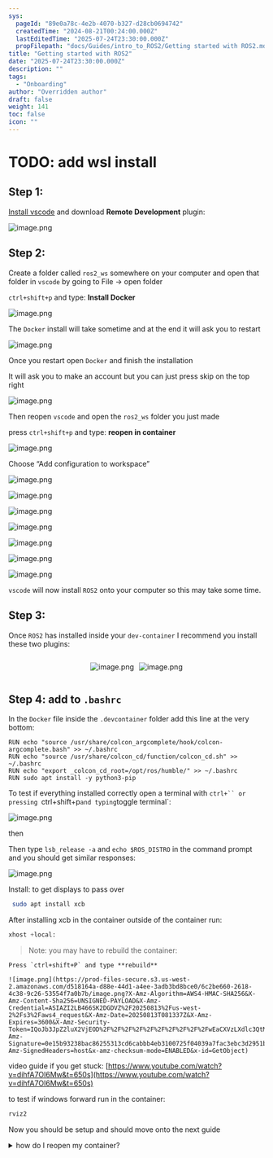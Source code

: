 ```yaml
---
sys:
  pageId: "89e0a78c-4e2b-4070-b327-d28cb0694742"
  createdTime: "2024-08-21T00:24:00.000Z"
  lastEditedTime: "2025-07-24T23:30:00.000Z"
  propFilepath: "docs/Guides/intro_to_ROS2/Getting started with ROS2.md"
title: "Getting started with ROS2"
date: "2025-07-24T23:30:00.000Z"
description: ""
tags:
  - "Onboarding"
author: "Overridden author"
draft: false
weight: 141
toc: false
icon: ""
---
```


# TODO: add wsl install

## Step 1:

[Install vscode](https://code.visualstudio.com/download) and download **Remote Development** plugin:

![image.png](https://prod-files-secure.s3.us-west-2.amazonaws.com/d518164a-d88e-44d1-a4ee-3adb3bd8bce0/efb52993-1881-4a40-b95e-6f020334f022/image.png?X-Amz-Algorithm=AWS4-HMAC-SHA256&X-Amz-Content-Sha256=UNSIGNED-PAYLOAD&X-Amz-Credential=ASIAZI2LB4666ZN442OV%2F20250813%2Fus-west-2%2Fs3%2Faws4_request&X-Amz-Date=20250813T081325Z&X-Amz-Expires=3600&X-Amz-Security-Token=IQoJb3JpZ2luX2VjEOD%2F%2F%2F%2F%2F%2F%2F%2F%2F%2FwEaCXVzLXdlc3QtMiJHMEUCIA%2BoyFRAEOTp2cdtdT11U1WQcVDuqgCPEDCCCU4XaNndAiEA32QnRF9nriJ51cFZBPaTgpQ0KbEciAqFaS%2FDanHHFGoq%2FwMIKBAAGgw2Mzc0MjMxODM4MDUiDMMdsnaNRVHLk7I6BSrcA9UVenbkVx4L6zG5wcslRbNSRD8Ny8M0ggdN91UOQSZSyE2ptP%2FgODSdEecWLPgOkTGuns5W5vJbWQuSAmvYvBl%2Bc14D7ajv1DHTcnOAUM4ZnL%2BJOhNdLoo6XKtPKmoglabpcLHrO8ySN8kNpiAGymXAqqna4n9OyUDuCY8gBfShkb7M1rYYHTTYTs1pA%2BPW8AAvlq62ys9WRatHadr315vozu7muRzhucu3TYDVRSHtydq6UV4GMh%2FcPD1j%2BF91slgO0A1z%2FLGIUR8GrT4f8yrqJpaeUKFjDkA00FWJCNmGWxuzWHS57xDJEb7CoWz%2BMm%2B7iqD3CBn33S%2FEaNxjW6TijFOER4wJdfJIgujK%2F7DBuwBOiGEvZg%2B0R5%2FwBULjD6GQXlcMaLkHrJQeEVGI0rv1f36wSELr2qLuDi80sP5apl0uwenFgCk%2F1MAvQX4wptxucIvZO76S81GDiIBWvH9y2KUD83dGFkX6bI0gFMEbmh5OWjN6ywUYdOkuv3w1%2FC3ekXAsGn3ZvmpbyGNitifFxMsGjjcAKmwarjJiYVS3nSyriBc%2FOe16A%2BTPn37YFBgmTtM4Jg%2FXX7UwPg2tKH64rix1944JQ%2B0OveUw1t9WQMST%2FlhLQ4qCj2GJMLD48MQGOqUBCIXCb14ho9XgQO2j0dLwZtfCZyCWbNUayg4n06MHOtsvn7mxrxOJC1n6Dl0%2FWMr2uwMWgCEeBMgW5BPKfzZI%2F8KVuta4Rkn1B63pKgU74xEsrGfUcX7XVt1TfE1dP6G6avReZeA9zGA7seKowaHInj17e9PSuPiDrtolb%2FLOudpOF1b60d7RfV5lBYt7vS4%2Fm7x5SmwmBrt1NAS4jXpr%2FgLmq%2BIN&X-Amz-Signature=343117a3115670f828cd122c1123beff4dca2a8021b7900cb28aa479fbbf196a&X-Amz-SignedHeaders=host&x-amz-checksum-mode=ENABLED&x-id=GetObject)

## Step 2:

Create a folder called `ros2_ws` somewhere on your computer and open that folder in `vscode` by going to File → open folder 

`ctrl+shift+p` and type: **Install Docker**

![image.png](https://prod-files-secure.s3.us-west-2.amazonaws.com/d518164a-d88e-44d1-a4ee-3adb3bd8bce0/2269dc0e-1cd5-47ff-bceb-c04ad9b2eab0/image.png?X-Amz-Algorithm=AWS4-HMAC-SHA256&X-Amz-Content-Sha256=UNSIGNED-PAYLOAD&X-Amz-Credential=ASIAZI2LB4666ZN442OV%2F20250813%2Fus-west-2%2Fs3%2Faws4_request&X-Amz-Date=20250813T081325Z&X-Amz-Expires=3600&X-Amz-Security-Token=IQoJb3JpZ2luX2VjEOD%2F%2F%2F%2F%2F%2F%2F%2F%2F%2FwEaCXVzLXdlc3QtMiJHMEUCIA%2BoyFRAEOTp2cdtdT11U1WQcVDuqgCPEDCCCU4XaNndAiEA32QnRF9nriJ51cFZBPaTgpQ0KbEciAqFaS%2FDanHHFGoq%2FwMIKBAAGgw2Mzc0MjMxODM4MDUiDMMdsnaNRVHLk7I6BSrcA9UVenbkVx4L6zG5wcslRbNSRD8Ny8M0ggdN91UOQSZSyE2ptP%2FgODSdEecWLPgOkTGuns5W5vJbWQuSAmvYvBl%2Bc14D7ajv1DHTcnOAUM4ZnL%2BJOhNdLoo6XKtPKmoglabpcLHrO8ySN8kNpiAGymXAqqna4n9OyUDuCY8gBfShkb7M1rYYHTTYTs1pA%2BPW8AAvlq62ys9WRatHadr315vozu7muRzhucu3TYDVRSHtydq6UV4GMh%2FcPD1j%2BF91slgO0A1z%2FLGIUR8GrT4f8yrqJpaeUKFjDkA00FWJCNmGWxuzWHS57xDJEb7CoWz%2BMm%2B7iqD3CBn33S%2FEaNxjW6TijFOER4wJdfJIgujK%2F7DBuwBOiGEvZg%2B0R5%2FwBULjD6GQXlcMaLkHrJQeEVGI0rv1f36wSELr2qLuDi80sP5apl0uwenFgCk%2F1MAvQX4wptxucIvZO76S81GDiIBWvH9y2KUD83dGFkX6bI0gFMEbmh5OWjN6ywUYdOkuv3w1%2FC3ekXAsGn3ZvmpbyGNitifFxMsGjjcAKmwarjJiYVS3nSyriBc%2FOe16A%2BTPn37YFBgmTtM4Jg%2FXX7UwPg2tKH64rix1944JQ%2B0OveUw1t9WQMST%2FlhLQ4qCj2GJMLD48MQGOqUBCIXCb14ho9XgQO2j0dLwZtfCZyCWbNUayg4n06MHOtsvn7mxrxOJC1n6Dl0%2FWMr2uwMWgCEeBMgW5BPKfzZI%2F8KVuta4Rkn1B63pKgU74xEsrGfUcX7XVt1TfE1dP6G6avReZeA9zGA7seKowaHInj17e9PSuPiDrtolb%2FLOudpOF1b60d7RfV5lBYt7vS4%2Fm7x5SmwmBrt1NAS4jXpr%2FgLmq%2BIN&X-Amz-Signature=ab4eb32e8965fa5183d48ee7fc17f1d6df4f0210c985178557ba52854d6d821c&X-Amz-SignedHeaders=host&x-amz-checksum-mode=ENABLED&x-id=GetObject)

The `Docker` install will take sometime and at the end it will ask you to restart

![image.png](https://prod-files-secure.s3.us-west-2.amazonaws.com/d518164a-d88e-44d1-a4ee-3adb3bd8bce0/ed233f78-be33-4b1f-b89c-9c346c0e961e/image.png?X-Amz-Algorithm=AWS4-HMAC-SHA256&X-Amz-Content-Sha256=UNSIGNED-PAYLOAD&X-Amz-Credential=ASIAZI2LB4666ZN442OV%2F20250813%2Fus-west-2%2Fs3%2Faws4_request&X-Amz-Date=20250813T081325Z&X-Amz-Expires=3600&X-Amz-Security-Token=IQoJb3JpZ2luX2VjEOD%2F%2F%2F%2F%2F%2F%2F%2F%2F%2FwEaCXVzLXdlc3QtMiJHMEUCIA%2BoyFRAEOTp2cdtdT11U1WQcVDuqgCPEDCCCU4XaNndAiEA32QnRF9nriJ51cFZBPaTgpQ0KbEciAqFaS%2FDanHHFGoq%2FwMIKBAAGgw2Mzc0MjMxODM4MDUiDMMdsnaNRVHLk7I6BSrcA9UVenbkVx4L6zG5wcslRbNSRD8Ny8M0ggdN91UOQSZSyE2ptP%2FgODSdEecWLPgOkTGuns5W5vJbWQuSAmvYvBl%2Bc14D7ajv1DHTcnOAUM4ZnL%2BJOhNdLoo6XKtPKmoglabpcLHrO8ySN8kNpiAGymXAqqna4n9OyUDuCY8gBfShkb7M1rYYHTTYTs1pA%2BPW8AAvlq62ys9WRatHadr315vozu7muRzhucu3TYDVRSHtydq6UV4GMh%2FcPD1j%2BF91slgO0A1z%2FLGIUR8GrT4f8yrqJpaeUKFjDkA00FWJCNmGWxuzWHS57xDJEb7CoWz%2BMm%2B7iqD3CBn33S%2FEaNxjW6TijFOER4wJdfJIgujK%2F7DBuwBOiGEvZg%2B0R5%2FwBULjD6GQXlcMaLkHrJQeEVGI0rv1f36wSELr2qLuDi80sP5apl0uwenFgCk%2F1MAvQX4wptxucIvZO76S81GDiIBWvH9y2KUD83dGFkX6bI0gFMEbmh5OWjN6ywUYdOkuv3w1%2FC3ekXAsGn3ZvmpbyGNitifFxMsGjjcAKmwarjJiYVS3nSyriBc%2FOe16A%2BTPn37YFBgmTtM4Jg%2FXX7UwPg2tKH64rix1944JQ%2B0OveUw1t9WQMST%2FlhLQ4qCj2GJMLD48MQGOqUBCIXCb14ho9XgQO2j0dLwZtfCZyCWbNUayg4n06MHOtsvn7mxrxOJC1n6Dl0%2FWMr2uwMWgCEeBMgW5BPKfzZI%2F8KVuta4Rkn1B63pKgU74xEsrGfUcX7XVt1TfE1dP6G6avReZeA9zGA7seKowaHInj17e9PSuPiDrtolb%2FLOudpOF1b60d7RfV5lBYt7vS4%2Fm7x5SmwmBrt1NAS4jXpr%2FgLmq%2BIN&X-Amz-Signature=268ffa7c0b49196ec6d6dbcd3826221a64a682f6eb5662b1e5ea7d21f96b8b43&X-Amz-SignedHeaders=host&x-amz-checksum-mode=ENABLED&x-id=GetObject)

Once you restart open `Docker` and finish the installation

It will ask you to make an account but you can just press skip on the top right

![image.png](https://prod-files-secure.s3.us-west-2.amazonaws.com/d518164a-d88e-44d1-a4ee-3adb3bd8bce0/21010ad9-1659-4fd9-9f59-9932a09b2a3d/image.png?X-Amz-Algorithm=AWS4-HMAC-SHA256&X-Amz-Content-Sha256=UNSIGNED-PAYLOAD&X-Amz-Credential=ASIAZI2LB4666ZN442OV%2F20250813%2Fus-west-2%2Fs3%2Faws4_request&X-Amz-Date=20250813T081325Z&X-Amz-Expires=3600&X-Amz-Security-Token=IQoJb3JpZ2luX2VjEOD%2F%2F%2F%2F%2F%2F%2F%2F%2F%2FwEaCXVzLXdlc3QtMiJHMEUCIA%2BoyFRAEOTp2cdtdT11U1WQcVDuqgCPEDCCCU4XaNndAiEA32QnRF9nriJ51cFZBPaTgpQ0KbEciAqFaS%2FDanHHFGoq%2FwMIKBAAGgw2Mzc0MjMxODM4MDUiDMMdsnaNRVHLk7I6BSrcA9UVenbkVx4L6zG5wcslRbNSRD8Ny8M0ggdN91UOQSZSyE2ptP%2FgODSdEecWLPgOkTGuns5W5vJbWQuSAmvYvBl%2Bc14D7ajv1DHTcnOAUM4ZnL%2BJOhNdLoo6XKtPKmoglabpcLHrO8ySN8kNpiAGymXAqqna4n9OyUDuCY8gBfShkb7M1rYYHTTYTs1pA%2BPW8AAvlq62ys9WRatHadr315vozu7muRzhucu3TYDVRSHtydq6UV4GMh%2FcPD1j%2BF91slgO0A1z%2FLGIUR8GrT4f8yrqJpaeUKFjDkA00FWJCNmGWxuzWHS57xDJEb7CoWz%2BMm%2B7iqD3CBn33S%2FEaNxjW6TijFOER4wJdfJIgujK%2F7DBuwBOiGEvZg%2B0R5%2FwBULjD6GQXlcMaLkHrJQeEVGI0rv1f36wSELr2qLuDi80sP5apl0uwenFgCk%2F1MAvQX4wptxucIvZO76S81GDiIBWvH9y2KUD83dGFkX6bI0gFMEbmh5OWjN6ywUYdOkuv3w1%2FC3ekXAsGn3ZvmpbyGNitifFxMsGjjcAKmwarjJiYVS3nSyriBc%2FOe16A%2BTPn37YFBgmTtM4Jg%2FXX7UwPg2tKH64rix1944JQ%2B0OveUw1t9WQMST%2FlhLQ4qCj2GJMLD48MQGOqUBCIXCb14ho9XgQO2j0dLwZtfCZyCWbNUayg4n06MHOtsvn7mxrxOJC1n6Dl0%2FWMr2uwMWgCEeBMgW5BPKfzZI%2F8KVuta4Rkn1B63pKgU74xEsrGfUcX7XVt1TfE1dP6G6avReZeA9zGA7seKowaHInj17e9PSuPiDrtolb%2FLOudpOF1b60d7RfV5lBYt7vS4%2Fm7x5SmwmBrt1NAS4jXpr%2FgLmq%2BIN&X-Amz-Signature=2314193d62a566b06977c2842ccb7a38e29696cc8175ddb7bec180f0729eb16c&X-Amz-SignedHeaders=host&x-amz-checksum-mode=ENABLED&x-id=GetObject)

Then reopen `vscode` and open the `ros2_ws` folder you just made

press `ctrl+shift+p` and type: **reopen in container**

![image.png](https://prod-files-secure.s3.us-west-2.amazonaws.com/d518164a-d88e-44d1-a4ee-3adb3bd8bce0/4e93b8c2-41ad-488c-8095-c74205196118/image.png?X-Amz-Algorithm=AWS4-HMAC-SHA256&X-Amz-Content-Sha256=UNSIGNED-PAYLOAD&X-Amz-Credential=ASIAZI2LB4666ZN442OV%2F20250813%2Fus-west-2%2Fs3%2Faws4_request&X-Amz-Date=20250813T081325Z&X-Amz-Expires=3600&X-Amz-Security-Token=IQoJb3JpZ2luX2VjEOD%2F%2F%2F%2F%2F%2F%2F%2F%2F%2FwEaCXVzLXdlc3QtMiJHMEUCIA%2BoyFRAEOTp2cdtdT11U1WQcVDuqgCPEDCCCU4XaNndAiEA32QnRF9nriJ51cFZBPaTgpQ0KbEciAqFaS%2FDanHHFGoq%2FwMIKBAAGgw2Mzc0MjMxODM4MDUiDMMdsnaNRVHLk7I6BSrcA9UVenbkVx4L6zG5wcslRbNSRD8Ny8M0ggdN91UOQSZSyE2ptP%2FgODSdEecWLPgOkTGuns5W5vJbWQuSAmvYvBl%2Bc14D7ajv1DHTcnOAUM4ZnL%2BJOhNdLoo6XKtPKmoglabpcLHrO8ySN8kNpiAGymXAqqna4n9OyUDuCY8gBfShkb7M1rYYHTTYTs1pA%2BPW8AAvlq62ys9WRatHadr315vozu7muRzhucu3TYDVRSHtydq6UV4GMh%2FcPD1j%2BF91slgO0A1z%2FLGIUR8GrT4f8yrqJpaeUKFjDkA00FWJCNmGWxuzWHS57xDJEb7CoWz%2BMm%2B7iqD3CBn33S%2FEaNxjW6TijFOER4wJdfJIgujK%2F7DBuwBOiGEvZg%2B0R5%2FwBULjD6GQXlcMaLkHrJQeEVGI0rv1f36wSELr2qLuDi80sP5apl0uwenFgCk%2F1MAvQX4wptxucIvZO76S81GDiIBWvH9y2KUD83dGFkX6bI0gFMEbmh5OWjN6ywUYdOkuv3w1%2FC3ekXAsGn3ZvmpbyGNitifFxMsGjjcAKmwarjJiYVS3nSyriBc%2FOe16A%2BTPn37YFBgmTtM4Jg%2FXX7UwPg2tKH64rix1944JQ%2B0OveUw1t9WQMST%2FlhLQ4qCj2GJMLD48MQGOqUBCIXCb14ho9XgQO2j0dLwZtfCZyCWbNUayg4n06MHOtsvn7mxrxOJC1n6Dl0%2FWMr2uwMWgCEeBMgW5BPKfzZI%2F8KVuta4Rkn1B63pKgU74xEsrGfUcX7XVt1TfE1dP6G6avReZeA9zGA7seKowaHInj17e9PSuPiDrtolb%2FLOudpOF1b60d7RfV5lBYt7vS4%2Fm7x5SmwmBrt1NAS4jXpr%2FgLmq%2BIN&X-Amz-Signature=609cbba7a11ffe8c5ae9b39c0db3f6ffdccda77601d6991de5256d7f266cddb5&X-Amz-SignedHeaders=host&x-amz-checksum-mode=ENABLED&x-id=GetObject)

Choose “Add configuration to workspace”

![image.png](https://prod-files-secure.s3.us-west-2.amazonaws.com/d518164a-d88e-44d1-a4ee-3adb3bd8bce0/9560b282-5060-4989-ba37-97e7b2c22476/image.png?X-Amz-Algorithm=AWS4-HMAC-SHA256&X-Amz-Content-Sha256=UNSIGNED-PAYLOAD&X-Amz-Credential=ASIAZI2LB4666ZN442OV%2F20250813%2Fus-west-2%2Fs3%2Faws4_request&X-Amz-Date=20250813T081325Z&X-Amz-Expires=3600&X-Amz-Security-Token=IQoJb3JpZ2luX2VjEOD%2F%2F%2F%2F%2F%2F%2F%2F%2F%2FwEaCXVzLXdlc3QtMiJHMEUCIA%2BoyFRAEOTp2cdtdT11U1WQcVDuqgCPEDCCCU4XaNndAiEA32QnRF9nriJ51cFZBPaTgpQ0KbEciAqFaS%2FDanHHFGoq%2FwMIKBAAGgw2Mzc0MjMxODM4MDUiDMMdsnaNRVHLk7I6BSrcA9UVenbkVx4L6zG5wcslRbNSRD8Ny8M0ggdN91UOQSZSyE2ptP%2FgODSdEecWLPgOkTGuns5W5vJbWQuSAmvYvBl%2Bc14D7ajv1DHTcnOAUM4ZnL%2BJOhNdLoo6XKtPKmoglabpcLHrO8ySN8kNpiAGymXAqqna4n9OyUDuCY8gBfShkb7M1rYYHTTYTs1pA%2BPW8AAvlq62ys9WRatHadr315vozu7muRzhucu3TYDVRSHtydq6UV4GMh%2FcPD1j%2BF91slgO0A1z%2FLGIUR8GrT4f8yrqJpaeUKFjDkA00FWJCNmGWxuzWHS57xDJEb7CoWz%2BMm%2B7iqD3CBn33S%2FEaNxjW6TijFOER4wJdfJIgujK%2F7DBuwBOiGEvZg%2B0R5%2FwBULjD6GQXlcMaLkHrJQeEVGI0rv1f36wSELr2qLuDi80sP5apl0uwenFgCk%2F1MAvQX4wptxucIvZO76S81GDiIBWvH9y2KUD83dGFkX6bI0gFMEbmh5OWjN6ywUYdOkuv3w1%2FC3ekXAsGn3ZvmpbyGNitifFxMsGjjcAKmwarjJiYVS3nSyriBc%2FOe16A%2BTPn37YFBgmTtM4Jg%2FXX7UwPg2tKH64rix1944JQ%2B0OveUw1t9WQMST%2FlhLQ4qCj2GJMLD48MQGOqUBCIXCb14ho9XgQO2j0dLwZtfCZyCWbNUayg4n06MHOtsvn7mxrxOJC1n6Dl0%2FWMr2uwMWgCEeBMgW5BPKfzZI%2F8KVuta4Rkn1B63pKgU74xEsrGfUcX7XVt1TfE1dP6G6avReZeA9zGA7seKowaHInj17e9PSuPiDrtolb%2FLOudpOF1b60d7RfV5lBYt7vS4%2Fm7x5SmwmBrt1NAS4jXpr%2FgLmq%2BIN&X-Amz-Signature=fc69aaf2dee0245d1011fe5d479fae8ddae40867b939a28ee3bce10f1627c558&X-Amz-SignedHeaders=host&x-amz-checksum-mode=ENABLED&x-id=GetObject)

![image.png](https://prod-files-secure.s3.us-west-2.amazonaws.com/d518164a-d88e-44d1-a4ee-3adb3bd8bce0/2ee63f81-886b-48e8-a553-dc6e5eac99e4/image.png?X-Amz-Algorithm=AWS4-HMAC-SHA256&X-Amz-Content-Sha256=UNSIGNED-PAYLOAD&X-Amz-Credential=ASIAZI2LB4666ZN442OV%2F20250813%2Fus-west-2%2Fs3%2Faws4_request&X-Amz-Date=20250813T081325Z&X-Amz-Expires=3600&X-Amz-Security-Token=IQoJb3JpZ2luX2VjEOD%2F%2F%2F%2F%2F%2F%2F%2F%2F%2FwEaCXVzLXdlc3QtMiJHMEUCIA%2BoyFRAEOTp2cdtdT11U1WQcVDuqgCPEDCCCU4XaNndAiEA32QnRF9nriJ51cFZBPaTgpQ0KbEciAqFaS%2FDanHHFGoq%2FwMIKBAAGgw2Mzc0MjMxODM4MDUiDMMdsnaNRVHLk7I6BSrcA9UVenbkVx4L6zG5wcslRbNSRD8Ny8M0ggdN91UOQSZSyE2ptP%2FgODSdEecWLPgOkTGuns5W5vJbWQuSAmvYvBl%2Bc14D7ajv1DHTcnOAUM4ZnL%2BJOhNdLoo6XKtPKmoglabpcLHrO8ySN8kNpiAGymXAqqna4n9OyUDuCY8gBfShkb7M1rYYHTTYTs1pA%2BPW8AAvlq62ys9WRatHadr315vozu7muRzhucu3TYDVRSHtydq6UV4GMh%2FcPD1j%2BF91slgO0A1z%2FLGIUR8GrT4f8yrqJpaeUKFjDkA00FWJCNmGWxuzWHS57xDJEb7CoWz%2BMm%2B7iqD3CBn33S%2FEaNxjW6TijFOER4wJdfJIgujK%2F7DBuwBOiGEvZg%2B0R5%2FwBULjD6GQXlcMaLkHrJQeEVGI0rv1f36wSELr2qLuDi80sP5apl0uwenFgCk%2F1MAvQX4wptxucIvZO76S81GDiIBWvH9y2KUD83dGFkX6bI0gFMEbmh5OWjN6ywUYdOkuv3w1%2FC3ekXAsGn3ZvmpbyGNitifFxMsGjjcAKmwarjJiYVS3nSyriBc%2FOe16A%2BTPn37YFBgmTtM4Jg%2FXX7UwPg2tKH64rix1944JQ%2B0OveUw1t9WQMST%2FlhLQ4qCj2GJMLD48MQGOqUBCIXCb14ho9XgQO2j0dLwZtfCZyCWbNUayg4n06MHOtsvn7mxrxOJC1n6Dl0%2FWMr2uwMWgCEeBMgW5BPKfzZI%2F8KVuta4Rkn1B63pKgU74xEsrGfUcX7XVt1TfE1dP6G6avReZeA9zGA7seKowaHInj17e9PSuPiDrtolb%2FLOudpOF1b60d7RfV5lBYt7vS4%2Fm7x5SmwmBrt1NAS4jXpr%2FgLmq%2BIN&X-Amz-Signature=621c8a55bb1ab1a0551f7fab1d466ec0d97ee7cb588bfb3668c29fc3ae3fed4f&X-Amz-SignedHeaders=host&x-amz-checksum-mode=ENABLED&x-id=GetObject)

![image.png](https://prod-files-secure.s3.us-west-2.amazonaws.com/d518164a-d88e-44d1-a4ee-3adb3bd8bce0/e0fd626c-c8b6-4b2c-95d1-fa4c26514504/image.png?X-Amz-Algorithm=AWS4-HMAC-SHA256&X-Amz-Content-Sha256=UNSIGNED-PAYLOAD&X-Amz-Credential=ASIAZI2LB4666ZN442OV%2F20250813%2Fus-west-2%2Fs3%2Faws4_request&X-Amz-Date=20250813T081325Z&X-Amz-Expires=3600&X-Amz-Security-Token=IQoJb3JpZ2luX2VjEOD%2F%2F%2F%2F%2F%2F%2F%2F%2F%2FwEaCXVzLXdlc3QtMiJHMEUCIA%2BoyFRAEOTp2cdtdT11U1WQcVDuqgCPEDCCCU4XaNndAiEA32QnRF9nriJ51cFZBPaTgpQ0KbEciAqFaS%2FDanHHFGoq%2FwMIKBAAGgw2Mzc0MjMxODM4MDUiDMMdsnaNRVHLk7I6BSrcA9UVenbkVx4L6zG5wcslRbNSRD8Ny8M0ggdN91UOQSZSyE2ptP%2FgODSdEecWLPgOkTGuns5W5vJbWQuSAmvYvBl%2Bc14D7ajv1DHTcnOAUM4ZnL%2BJOhNdLoo6XKtPKmoglabpcLHrO8ySN8kNpiAGymXAqqna4n9OyUDuCY8gBfShkb7M1rYYHTTYTs1pA%2BPW8AAvlq62ys9WRatHadr315vozu7muRzhucu3TYDVRSHtydq6UV4GMh%2FcPD1j%2BF91slgO0A1z%2FLGIUR8GrT4f8yrqJpaeUKFjDkA00FWJCNmGWxuzWHS57xDJEb7CoWz%2BMm%2B7iqD3CBn33S%2FEaNxjW6TijFOER4wJdfJIgujK%2F7DBuwBOiGEvZg%2B0R5%2FwBULjD6GQXlcMaLkHrJQeEVGI0rv1f36wSELr2qLuDi80sP5apl0uwenFgCk%2F1MAvQX4wptxucIvZO76S81GDiIBWvH9y2KUD83dGFkX6bI0gFMEbmh5OWjN6ywUYdOkuv3w1%2FC3ekXAsGn3ZvmpbyGNitifFxMsGjjcAKmwarjJiYVS3nSyriBc%2FOe16A%2BTPn37YFBgmTtM4Jg%2FXX7UwPg2tKH64rix1944JQ%2B0OveUw1t9WQMST%2FlhLQ4qCj2GJMLD48MQGOqUBCIXCb14ho9XgQO2j0dLwZtfCZyCWbNUayg4n06MHOtsvn7mxrxOJC1n6Dl0%2FWMr2uwMWgCEeBMgW5BPKfzZI%2F8KVuta4Rkn1B63pKgU74xEsrGfUcX7XVt1TfE1dP6G6avReZeA9zGA7seKowaHInj17e9PSuPiDrtolb%2FLOudpOF1b60d7RfV5lBYt7vS4%2Fm7x5SmwmBrt1NAS4jXpr%2FgLmq%2BIN&X-Amz-Signature=65ceaa50fb731a3dfaf984bbf1b0dbd729766fbdf9a6227270240c4a014b318f&X-Amz-SignedHeaders=host&x-amz-checksum-mode=ENABLED&x-id=GetObject)

![image.png](https://prod-files-secure.s3.us-west-2.amazonaws.com/d518164a-d88e-44d1-a4ee-3adb3bd8bce0/a2e13f50-d2ab-4719-a4c2-7ced634bfc9d/image.png?X-Amz-Algorithm=AWS4-HMAC-SHA256&X-Amz-Content-Sha256=UNSIGNED-PAYLOAD&X-Amz-Credential=ASIAZI2LB4666ZN442OV%2F20250813%2Fus-west-2%2Fs3%2Faws4_request&X-Amz-Date=20250813T081325Z&X-Amz-Expires=3600&X-Amz-Security-Token=IQoJb3JpZ2luX2VjEOD%2F%2F%2F%2F%2F%2F%2F%2F%2F%2FwEaCXVzLXdlc3QtMiJHMEUCIA%2BoyFRAEOTp2cdtdT11U1WQcVDuqgCPEDCCCU4XaNndAiEA32QnRF9nriJ51cFZBPaTgpQ0KbEciAqFaS%2FDanHHFGoq%2FwMIKBAAGgw2Mzc0MjMxODM4MDUiDMMdsnaNRVHLk7I6BSrcA9UVenbkVx4L6zG5wcslRbNSRD8Ny8M0ggdN91UOQSZSyE2ptP%2FgODSdEecWLPgOkTGuns5W5vJbWQuSAmvYvBl%2Bc14D7ajv1DHTcnOAUM4ZnL%2BJOhNdLoo6XKtPKmoglabpcLHrO8ySN8kNpiAGymXAqqna4n9OyUDuCY8gBfShkb7M1rYYHTTYTs1pA%2BPW8AAvlq62ys9WRatHadr315vozu7muRzhucu3TYDVRSHtydq6UV4GMh%2FcPD1j%2BF91slgO0A1z%2FLGIUR8GrT4f8yrqJpaeUKFjDkA00FWJCNmGWxuzWHS57xDJEb7CoWz%2BMm%2B7iqD3CBn33S%2FEaNxjW6TijFOER4wJdfJIgujK%2F7DBuwBOiGEvZg%2B0R5%2FwBULjD6GQXlcMaLkHrJQeEVGI0rv1f36wSELr2qLuDi80sP5apl0uwenFgCk%2F1MAvQX4wptxucIvZO76S81GDiIBWvH9y2KUD83dGFkX6bI0gFMEbmh5OWjN6ywUYdOkuv3w1%2FC3ekXAsGn3ZvmpbyGNitifFxMsGjjcAKmwarjJiYVS3nSyriBc%2FOe16A%2BTPn37YFBgmTtM4Jg%2FXX7UwPg2tKH64rix1944JQ%2B0OveUw1t9WQMST%2FlhLQ4qCj2GJMLD48MQGOqUBCIXCb14ho9XgQO2j0dLwZtfCZyCWbNUayg4n06MHOtsvn7mxrxOJC1n6Dl0%2FWMr2uwMWgCEeBMgW5BPKfzZI%2F8KVuta4Rkn1B63pKgU74xEsrGfUcX7XVt1TfE1dP6G6avReZeA9zGA7seKowaHInj17e9PSuPiDrtolb%2FLOudpOF1b60d7RfV5lBYt7vS4%2Fm7x5SmwmBrt1NAS4jXpr%2FgLmq%2BIN&X-Amz-Signature=fea19bafae6b2618b3eafee700a19cc074df2b3b6e690895d9d3da36e7220936&X-Amz-SignedHeaders=host&x-amz-checksum-mode=ENABLED&x-id=GetObject)

![image.png](https://prod-files-secure.s3.us-west-2.amazonaws.com/d518164a-d88e-44d1-a4ee-3adb3bd8bce0/6cc478ad-aaba-4bf7-9fcc-403277ab896c/image.png?X-Amz-Algorithm=AWS4-HMAC-SHA256&X-Amz-Content-Sha256=UNSIGNED-PAYLOAD&X-Amz-Credential=ASIAZI2LB4666ZN442OV%2F20250813%2Fus-west-2%2Fs3%2Faws4_request&X-Amz-Date=20250813T081325Z&X-Amz-Expires=3600&X-Amz-Security-Token=IQoJb3JpZ2luX2VjEOD%2F%2F%2F%2F%2F%2F%2F%2F%2F%2FwEaCXVzLXdlc3QtMiJHMEUCIA%2BoyFRAEOTp2cdtdT11U1WQcVDuqgCPEDCCCU4XaNndAiEA32QnRF9nriJ51cFZBPaTgpQ0KbEciAqFaS%2FDanHHFGoq%2FwMIKBAAGgw2Mzc0MjMxODM4MDUiDMMdsnaNRVHLk7I6BSrcA9UVenbkVx4L6zG5wcslRbNSRD8Ny8M0ggdN91UOQSZSyE2ptP%2FgODSdEecWLPgOkTGuns5W5vJbWQuSAmvYvBl%2Bc14D7ajv1DHTcnOAUM4ZnL%2BJOhNdLoo6XKtPKmoglabpcLHrO8ySN8kNpiAGymXAqqna4n9OyUDuCY8gBfShkb7M1rYYHTTYTs1pA%2BPW8AAvlq62ys9WRatHadr315vozu7muRzhucu3TYDVRSHtydq6UV4GMh%2FcPD1j%2BF91slgO0A1z%2FLGIUR8GrT4f8yrqJpaeUKFjDkA00FWJCNmGWxuzWHS57xDJEb7CoWz%2BMm%2B7iqD3CBn33S%2FEaNxjW6TijFOER4wJdfJIgujK%2F7DBuwBOiGEvZg%2B0R5%2FwBULjD6GQXlcMaLkHrJQeEVGI0rv1f36wSELr2qLuDi80sP5apl0uwenFgCk%2F1MAvQX4wptxucIvZO76S81GDiIBWvH9y2KUD83dGFkX6bI0gFMEbmh5OWjN6ywUYdOkuv3w1%2FC3ekXAsGn3ZvmpbyGNitifFxMsGjjcAKmwarjJiYVS3nSyriBc%2FOe16A%2BTPn37YFBgmTtM4Jg%2FXX7UwPg2tKH64rix1944JQ%2B0OveUw1t9WQMST%2FlhLQ4qCj2GJMLD48MQGOqUBCIXCb14ho9XgQO2j0dLwZtfCZyCWbNUayg4n06MHOtsvn7mxrxOJC1n6Dl0%2FWMr2uwMWgCEeBMgW5BPKfzZI%2F8KVuta4Rkn1B63pKgU74xEsrGfUcX7XVt1TfE1dP6G6avReZeA9zGA7seKowaHInj17e9PSuPiDrtolb%2FLOudpOF1b60d7RfV5lBYt7vS4%2Fm7x5SmwmBrt1NAS4jXpr%2FgLmq%2BIN&X-Amz-Signature=3daf315f3993f6b4f95ee75e01c173421a0e9791dfb8cb3320f23d385588d2e5&X-Amz-SignedHeaders=host&x-amz-checksum-mode=ENABLED&x-id=GetObject)

![image.png](https://prod-files-secure.s3.us-west-2.amazonaws.com/d518164a-d88e-44d1-a4ee-3adb3bd8bce0/53255b28-f75e-430f-b9e3-c0ac8577e42b/image.png?X-Amz-Algorithm=AWS4-HMAC-SHA256&X-Amz-Content-Sha256=UNSIGNED-PAYLOAD&X-Amz-Credential=ASIAZI2LB4666ZN442OV%2F20250813%2Fus-west-2%2Fs3%2Faws4_request&X-Amz-Date=20250813T081325Z&X-Amz-Expires=3600&X-Amz-Security-Token=IQoJb3JpZ2luX2VjEOD%2F%2F%2F%2F%2F%2F%2F%2F%2F%2FwEaCXVzLXdlc3QtMiJHMEUCIA%2BoyFRAEOTp2cdtdT11U1WQcVDuqgCPEDCCCU4XaNndAiEA32QnRF9nriJ51cFZBPaTgpQ0KbEciAqFaS%2FDanHHFGoq%2FwMIKBAAGgw2Mzc0MjMxODM4MDUiDMMdsnaNRVHLk7I6BSrcA9UVenbkVx4L6zG5wcslRbNSRD8Ny8M0ggdN91UOQSZSyE2ptP%2FgODSdEecWLPgOkTGuns5W5vJbWQuSAmvYvBl%2Bc14D7ajv1DHTcnOAUM4ZnL%2BJOhNdLoo6XKtPKmoglabpcLHrO8ySN8kNpiAGymXAqqna4n9OyUDuCY8gBfShkb7M1rYYHTTYTs1pA%2BPW8AAvlq62ys9WRatHadr315vozu7muRzhucu3TYDVRSHtydq6UV4GMh%2FcPD1j%2BF91slgO0A1z%2FLGIUR8GrT4f8yrqJpaeUKFjDkA00FWJCNmGWxuzWHS57xDJEb7CoWz%2BMm%2B7iqD3CBn33S%2FEaNxjW6TijFOER4wJdfJIgujK%2F7DBuwBOiGEvZg%2B0R5%2FwBULjD6GQXlcMaLkHrJQeEVGI0rv1f36wSELr2qLuDi80sP5apl0uwenFgCk%2F1MAvQX4wptxucIvZO76S81GDiIBWvH9y2KUD83dGFkX6bI0gFMEbmh5OWjN6ywUYdOkuv3w1%2FC3ekXAsGn3ZvmpbyGNitifFxMsGjjcAKmwarjJiYVS3nSyriBc%2FOe16A%2BTPn37YFBgmTtM4Jg%2FXX7UwPg2tKH64rix1944JQ%2B0OveUw1t9WQMST%2FlhLQ4qCj2GJMLD48MQGOqUBCIXCb14ho9XgQO2j0dLwZtfCZyCWbNUayg4n06MHOtsvn7mxrxOJC1n6Dl0%2FWMr2uwMWgCEeBMgW5BPKfzZI%2F8KVuta4Rkn1B63pKgU74xEsrGfUcX7XVt1TfE1dP6G6avReZeA9zGA7seKowaHInj17e9PSuPiDrtolb%2FLOudpOF1b60d7RfV5lBYt7vS4%2Fm7x5SmwmBrt1NAS4jXpr%2FgLmq%2BIN&X-Amz-Signature=6c8036a162e3edbed439171fe7c28521139f58f9cdcba0053a1dd2600582f44b&X-Amz-SignedHeaders=host&x-amz-checksum-mode=ENABLED&x-id=GetObject)

![image.png](https://prod-files-secure.s3.us-west-2.amazonaws.com/d518164a-d88e-44d1-a4ee-3adb3bd8bce0/7c562767-5af9-4ffb-97d1-327bcdf4ee00/image.png?X-Amz-Algorithm=AWS4-HMAC-SHA256&X-Amz-Content-Sha256=UNSIGNED-PAYLOAD&X-Amz-Credential=ASIAZI2LB4666ZN442OV%2F20250813%2Fus-west-2%2Fs3%2Faws4_request&X-Amz-Date=20250813T081325Z&X-Amz-Expires=3600&X-Amz-Security-Token=IQoJb3JpZ2luX2VjEOD%2F%2F%2F%2F%2F%2F%2F%2F%2F%2FwEaCXVzLXdlc3QtMiJHMEUCIA%2BoyFRAEOTp2cdtdT11U1WQcVDuqgCPEDCCCU4XaNndAiEA32QnRF9nriJ51cFZBPaTgpQ0KbEciAqFaS%2FDanHHFGoq%2FwMIKBAAGgw2Mzc0MjMxODM4MDUiDMMdsnaNRVHLk7I6BSrcA9UVenbkVx4L6zG5wcslRbNSRD8Ny8M0ggdN91UOQSZSyE2ptP%2FgODSdEecWLPgOkTGuns5W5vJbWQuSAmvYvBl%2Bc14D7ajv1DHTcnOAUM4ZnL%2BJOhNdLoo6XKtPKmoglabpcLHrO8ySN8kNpiAGymXAqqna4n9OyUDuCY8gBfShkb7M1rYYHTTYTs1pA%2BPW8AAvlq62ys9WRatHadr315vozu7muRzhucu3TYDVRSHtydq6UV4GMh%2FcPD1j%2BF91slgO0A1z%2FLGIUR8GrT4f8yrqJpaeUKFjDkA00FWJCNmGWxuzWHS57xDJEb7CoWz%2BMm%2B7iqD3CBn33S%2FEaNxjW6TijFOER4wJdfJIgujK%2F7DBuwBOiGEvZg%2B0R5%2FwBULjD6GQXlcMaLkHrJQeEVGI0rv1f36wSELr2qLuDi80sP5apl0uwenFgCk%2F1MAvQX4wptxucIvZO76S81GDiIBWvH9y2KUD83dGFkX6bI0gFMEbmh5OWjN6ywUYdOkuv3w1%2FC3ekXAsGn3ZvmpbyGNitifFxMsGjjcAKmwarjJiYVS3nSyriBc%2FOe16A%2BTPn37YFBgmTtM4Jg%2FXX7UwPg2tKH64rix1944JQ%2B0OveUw1t9WQMST%2FlhLQ4qCj2GJMLD48MQGOqUBCIXCb14ho9XgQO2j0dLwZtfCZyCWbNUayg4n06MHOtsvn7mxrxOJC1n6Dl0%2FWMr2uwMWgCEeBMgW5BPKfzZI%2F8KVuta4Rkn1B63pKgU74xEsrGfUcX7XVt1TfE1dP6G6avReZeA9zGA7seKowaHInj17e9PSuPiDrtolb%2FLOudpOF1b60d7RfV5lBYt7vS4%2Fm7x5SmwmBrt1NAS4jXpr%2FgLmq%2BIN&X-Amz-Signature=95036fa3dcccc6d98bc5d0d8d225197327f3d4555273dee0553ce786caacfc20&X-Amz-SignedHeaders=host&x-amz-checksum-mode=ENABLED&x-id=GetObject)

`vscode` will now install `ROS2` onto your computer so this may take some time.

## Step 3:

Once `ROS2` has installed inside your `dev-container` I recommend you install these two plugins:

<div style="display: flex;flex-direction: row; column-gap:10px; max-width: 630px;justify-content: center;">
<div>

![image.png](https://prod-files-secure.s3.us-west-2.amazonaws.com/d518164a-d88e-44d1-a4ee-3adb3bd8bce0/3fc3d550-5a54-4ba1-ba6b-faa01cdb7369/image.png?X-Amz-Algorithm=AWS4-HMAC-SHA256&X-Amz-Content-Sha256=UNSIGNED-PAYLOAD&X-Amz-Credential=ASIAZI2LB466QHFZGD4V%2F20250813%2Fus-west-2%2Fs3%2Faws4_request&X-Amz-Date=20250813T081336Z&X-Amz-Expires=3600&X-Amz-Security-Token=IQoJb3JpZ2luX2VjEN%2F%2F%2F%2F%2F%2F%2F%2F%2F%2F%2FwEaCXVzLXdlc3QtMiJHMEUCIGxbxP9f0bMzC2bCsaFEf5PCiTvZxiNppVyKSRo1Qs84AiEA%2BLIq5jvEYllEGWt0jqamXlaFGzfI7TZNk1W4cBt0S34q%2FwMIKBAAGgw2Mzc0MjMxODM4MDUiDLyYs8l80AL5IrziSyrcAwkAzkpxRRShv0%2Fy4M4DexknYKgYHupBhwqaYDjHuzHn%2B0VBwDpj%2FwSloH4vjNMt83ItQw0R10sEtjW1QQ%2B5XZPVBWivXSG51WTALuHytNrkJCeSvDAmoW9B1G%2Fa1rYeS%2Fws48%2BBFH9SowpZsrfsCng%2BVmYVg9gJtz%2BkDsGTlbYmEeTUAhFQ1AfIxq3m4whOJ3bI%2BZg9Ez0XwAja1FSVRR960eh2XTM%2F%2F6MOT4ZaBsO8KbLR4j9B6BUyIm7CRfJVvRFnqgeQRY8b2n1Tlb7A8nmyP0YFX5MvFheFDQFZyP8aBg7PjnRfuAzQdHxvtppxmoqmo0se44pXEvuyKVStHn%2B%2F6WFFs%2B1bYWEtTWB6P7q1eVyRipwHZQN1SN63NGNwUTqR8GysIc240lL6mAcdnDvxcq6JHJpyAAkCvm%2FRM5wT0Jf%2FRNE9U%2Fs1upLbkGv2sEQReKYn%2BRF%2F52gTfjFMGkj4Qfh7giv8RQhluX%2BNEhQzBSCyoCQkWdV30Q4yQ4%2Bwm98VG%2FDGJ7AmRutoqIzs6CbsZq9zd5ngd0lnKmMLxmj9vyFK9gdXnEORcGFAiH8g8haIU%2FkkXF%2Bh9abbkwKDaxaOi2c9j6rXiwYSj8L%2FNqY1EicCD%2F7JEbqKZkNsMIH48MQGOqUBY0j%2FlYR6ot80xPef%2FexuELpvki%2FDcMMXPlGLkYit3quNV%2FGEFj1GkkKPfwbtc9dwv%2Fvy4%2FXj6eLy4lOuL7KmomWP3JZ2LJf6AGWYHhXgWF8ecIujncKkn63RsRLdL4jfKYPjmTgmpO2QY34RDe1ZWgruvsfiRHE6CIQu%2BsrGUBa3AIo%2Bc98o1f0ww0qxjtA3IxbnsnDDkEXxB8%2BQ%2B836rHpelxj6&X-Amz-Signature=90ec014988cbb4c24244a75e5b168475f3d04483787661dfc183810f82e49e43&X-Amz-SignedHeaders=host&x-amz-checksum-mode=ENABLED&x-id=GetObject)

</div>
<div>

![image.png](https://prod-files-secure.s3.us-west-2.amazonaws.com/d518164a-d88e-44d1-a4ee-3adb3bd8bce0/d994cc66-13c2-4093-a5a3-f84cf4601a82/image.png?X-Amz-Algorithm=AWS4-HMAC-SHA256&X-Amz-Content-Sha256=UNSIGNED-PAYLOAD&X-Amz-Credential=ASIAZI2LB466RW6FCCPU%2F20250813%2Fus-west-2%2Fs3%2Faws4_request&X-Amz-Date=20250813T081336Z&X-Amz-Expires=3600&X-Amz-Security-Token=IQoJb3JpZ2luX2VjEOD%2F%2F%2F%2F%2F%2F%2F%2F%2F%2FwEaCXVzLXdlc3QtMiJIMEYCIQC6toogRDUlcC%2FKIxGRZ0a8bw08l3Z6VG8nQcYrJ%2B8uqgIhAJClwxGrivCsdlRM%2BHzKvB5A1UxzwFw5YeXb9O1sjbZpKv8DCCgQABoMNjM3NDIzMTgzODA1IgzoCVUoa7h3RXX%2B3YYq3AOvRb4fkVZeHBf2ZMc6x2of5SeENm3syG1ttwF949YjX8hkquMWMwZK9sE7hVGiPNc3VhitJ9Ci952b122bxRZ5wbPeM1x4%2B7A1qzwUOE8j9Pq6svMu7G6YrHOvwndoGYiftHA6oXKKkTRKij%2Fhoxqt0fnNwMWa6KFY6fZ8E77fzGhSFsgDKm%2FUMiPfu17dzzpHu7fu4cGINWzIQkhOfcPyIt%2BKtCm5n6Gt3HY96mZs0oD%2FKIqHSfzkYP9luZ%2FqRM7iy8%2FEJpGubG4JxyH5lJYwmo9TcE%2Fklz6W0DmqT6ye2%2FB%2FOFQQrfn4QM7FeGUmpHshTlF%2BxNCAgjyJn7%2FNy%2BRnOJ%2FkacyEvrVD1LZjkDeeI58VqzYWnNaRIkV8R%2Bdn2wWbLXP%2BLhxs9avlwxvwrAFqmDRsyEDEDt1MbhuyT1Ayia%2BbBfVmT63mjR42Jb6TdOdFQDxg3pVpdN0TPYBO7JSEEoJGGsJZOHcmLLWq8u402kPeboUvNNvj6tez%2FBuVv1eG6JR5LK%2Fnli4Jgvk7%2BGyZQw53LxsXeW%2FN7iauWlQIJn0TLt2a9fjvEdvbUVKCX4rx%2Bd1IXtFF4WCQvlxorsGSGa6euFxYbnq25mXDPM61uIN%2BYqS9J8RbYaS10DD3%2BPDEBjqkAcSnxZdd3VX57i%2BvbNxpj2MUFbUSSqy1ZKCFaKHoWS00WHqu9DU4RCoLaX1%2ByQsmP81xP5y1iPsnqlN6GtBSGPSHbiSVVWTjWk8TVGe5jGdWecJLcxpS3W2YUAFhW3yuqfiu1J84Yk7TwEPrbYnH7dSn5CzGBMDfcARfSuhGBA4AGT0pDcMYfTcWaiebPSHxPjp1iBbvNdLf4w4dcPf0qAL9wiSx&X-Amz-Signature=8667323ea109c62687f69b76cd1684c23abbaac8d1d00d3062e13a07ef249590&X-Amz-SignedHeaders=host&x-amz-checksum-mode=ENABLED&x-id=GetObject)

</div>
</div>

## Step 4: add to `.bashrc`

In the `Docker` file inside the `.devcontainer` folder add this line at the very bottom: 

```docker
RUN echo "source /usr/share/colcon_argcomplete/hook/colcon-argcomplete.bash" >> ~/.bashrc
RUN echo "source /usr/share/colcon_cd/function/colcon_cd.sh" >> ~/.bashrc
RUN echo "export _colcon_cd_root=/opt/ros/humble/" >> ~/.bashrc
RUN sudo apt install -y python3-pip 
```

To test if everything installed correctly open a terminal with `ctrl+`` or pressing `ctrl+shift+p` and typing `toggle terminal`:

![image.png](https://prod-files-secure.s3.us-west-2.amazonaws.com/d518164a-d88e-44d1-a4ee-3adb3bd8bce0/6a4943d8-b04e-4c02-9a58-775f3384d1a5/image.png?X-Amz-Algorithm=AWS4-HMAC-SHA256&X-Amz-Content-Sha256=UNSIGNED-PAYLOAD&X-Amz-Credential=ASIAZI2LB4666ZN442OV%2F20250813%2Fus-west-2%2Fs3%2Faws4_request&X-Amz-Date=20250813T081325Z&X-Amz-Expires=3600&X-Amz-Security-Token=IQoJb3JpZ2luX2VjEOD%2F%2F%2F%2F%2F%2F%2F%2F%2F%2FwEaCXVzLXdlc3QtMiJHMEUCIA%2BoyFRAEOTp2cdtdT11U1WQcVDuqgCPEDCCCU4XaNndAiEA32QnRF9nriJ51cFZBPaTgpQ0KbEciAqFaS%2FDanHHFGoq%2FwMIKBAAGgw2Mzc0MjMxODM4MDUiDMMdsnaNRVHLk7I6BSrcA9UVenbkVx4L6zG5wcslRbNSRD8Ny8M0ggdN91UOQSZSyE2ptP%2FgODSdEecWLPgOkTGuns5W5vJbWQuSAmvYvBl%2Bc14D7ajv1DHTcnOAUM4ZnL%2BJOhNdLoo6XKtPKmoglabpcLHrO8ySN8kNpiAGymXAqqna4n9OyUDuCY8gBfShkb7M1rYYHTTYTs1pA%2BPW8AAvlq62ys9WRatHadr315vozu7muRzhucu3TYDVRSHtydq6UV4GMh%2FcPD1j%2BF91slgO0A1z%2FLGIUR8GrT4f8yrqJpaeUKFjDkA00FWJCNmGWxuzWHS57xDJEb7CoWz%2BMm%2B7iqD3CBn33S%2FEaNxjW6TijFOER4wJdfJIgujK%2F7DBuwBOiGEvZg%2B0R5%2FwBULjD6GQXlcMaLkHrJQeEVGI0rv1f36wSELr2qLuDi80sP5apl0uwenFgCk%2F1MAvQX4wptxucIvZO76S81GDiIBWvH9y2KUD83dGFkX6bI0gFMEbmh5OWjN6ywUYdOkuv3w1%2FC3ekXAsGn3ZvmpbyGNitifFxMsGjjcAKmwarjJiYVS3nSyriBc%2FOe16A%2BTPn37YFBgmTtM4Jg%2FXX7UwPg2tKH64rix1944JQ%2B0OveUw1t9WQMST%2FlhLQ4qCj2GJMLD48MQGOqUBCIXCb14ho9XgQO2j0dLwZtfCZyCWbNUayg4n06MHOtsvn7mxrxOJC1n6Dl0%2FWMr2uwMWgCEeBMgW5BPKfzZI%2F8KVuta4Rkn1B63pKgU74xEsrGfUcX7XVt1TfE1dP6G6avReZeA9zGA7seKowaHInj17e9PSuPiDrtolb%2FLOudpOF1b60d7RfV5lBYt7vS4%2Fm7x5SmwmBrt1NAS4jXpr%2FgLmq%2BIN&X-Amz-Signature=ce237454cea501cdf791281b4d3f30492a5ce29cacbe05c8fefdb2aa14db5234&X-Amz-SignedHeaders=host&x-amz-checksum-mode=ENABLED&x-id=GetObject)

then 

Then type `lsb_release -a` and `echo $ROS_DISTRO` in the command prompt and you should get similar responses:

![image.png](https://prod-files-secure.s3.us-west-2.amazonaws.com/d518164a-d88e-44d1-a4ee-3adb3bd8bce0/3e635dec-a805-4e85-8b9e-d000e5b71a4e/image.png?X-Amz-Algorithm=AWS4-HMAC-SHA256&X-Amz-Content-Sha256=UNSIGNED-PAYLOAD&X-Amz-Credential=ASIAZI2LB4666ZN442OV%2F20250813%2Fus-west-2%2Fs3%2Faws4_request&X-Amz-Date=20250813T081325Z&X-Amz-Expires=3600&X-Amz-Security-Token=IQoJb3JpZ2luX2VjEOD%2F%2F%2F%2F%2F%2F%2F%2F%2F%2FwEaCXVzLXdlc3QtMiJHMEUCIA%2BoyFRAEOTp2cdtdT11U1WQcVDuqgCPEDCCCU4XaNndAiEA32QnRF9nriJ51cFZBPaTgpQ0KbEciAqFaS%2FDanHHFGoq%2FwMIKBAAGgw2Mzc0MjMxODM4MDUiDMMdsnaNRVHLk7I6BSrcA9UVenbkVx4L6zG5wcslRbNSRD8Ny8M0ggdN91UOQSZSyE2ptP%2FgODSdEecWLPgOkTGuns5W5vJbWQuSAmvYvBl%2Bc14D7ajv1DHTcnOAUM4ZnL%2BJOhNdLoo6XKtPKmoglabpcLHrO8ySN8kNpiAGymXAqqna4n9OyUDuCY8gBfShkb7M1rYYHTTYTs1pA%2BPW8AAvlq62ys9WRatHadr315vozu7muRzhucu3TYDVRSHtydq6UV4GMh%2FcPD1j%2BF91slgO0A1z%2FLGIUR8GrT4f8yrqJpaeUKFjDkA00FWJCNmGWxuzWHS57xDJEb7CoWz%2BMm%2B7iqD3CBn33S%2FEaNxjW6TijFOER4wJdfJIgujK%2F7DBuwBOiGEvZg%2B0R5%2FwBULjD6GQXlcMaLkHrJQeEVGI0rv1f36wSELr2qLuDi80sP5apl0uwenFgCk%2F1MAvQX4wptxucIvZO76S81GDiIBWvH9y2KUD83dGFkX6bI0gFMEbmh5OWjN6ywUYdOkuv3w1%2FC3ekXAsGn3ZvmpbyGNitifFxMsGjjcAKmwarjJiYVS3nSyriBc%2FOe16A%2BTPn37YFBgmTtM4Jg%2FXX7UwPg2tKH64rix1944JQ%2B0OveUw1t9WQMST%2FlhLQ4qCj2GJMLD48MQGOqUBCIXCb14ho9XgQO2j0dLwZtfCZyCWbNUayg4n06MHOtsvn7mxrxOJC1n6Dl0%2FWMr2uwMWgCEeBMgW5BPKfzZI%2F8KVuta4Rkn1B63pKgU74xEsrGfUcX7XVt1TfE1dP6G6avReZeA9zGA7seKowaHInj17e9PSuPiDrtolb%2FLOudpOF1b60d7RfV5lBYt7vS4%2Fm7x5SmwmBrt1NAS4jXpr%2FgLmq%2BIN&X-Amz-Signature=1c6c400308e7617bfd6de3d574908825e2acac5d86f260dd145ddab0521f68a1&X-Amz-SignedHeaders=host&x-amz-checksum-mode=ENABLED&x-id=GetObject)

Install:  to get displays to pass over

```bash
 sudo apt install xcb
```

After installing xcb in the container outside of the container run:

```python
xhost +local:
```

> Note: you may have to rebuild the container:

	Press `ctrl+shift+P` and type **rebuild**

	![image.png](https://prod-files-secure.s3.us-west-2.amazonaws.com/d518164a-d88e-44d1-a4ee-3adb3bd8bce0/6c2be660-2618-4c38-9c26-53554f7a0b7b/image.png?X-Amz-Algorithm=AWS4-HMAC-SHA256&X-Amz-Content-Sha256=UNSIGNED-PAYLOAD&X-Amz-Credential=ASIAZI2LB466SK2DGDVZ%2F20250813%2Fus-west-2%2Fs3%2Faws4_request&X-Amz-Date=20250813T081337Z&X-Amz-Expires=3600&X-Amz-Security-Token=IQoJb3JpZ2luX2VjEOD%2F%2F%2F%2F%2F%2F%2F%2F%2F%2FwEaCXVzLXdlc3QtMiJHMEUCIFRnvEXsCk3OvN2DJ8Mtg0Y7mJQqQAXmMaQsZ9TFqT85AiEA5HwNb9Emyt4nPQYmto8c%2Bc%2FUjrfDsdLrrirPAth2j1cq%2FwMIKBAAGgw2Mzc0MjMxODM4MDUiDOjVVOao3iCZUFprYircA5icK8Ivn6KytjpbKNVARt9kDjkTjIfunOTTE3kORDqNscOHIFNUJvRFquxIsPuQNqqF6aZQN3bwzRYsHzjdFB8Z3Ck%2FGReufTBjQWWgHlvFg0P8ZHUYttIf6QUB%2FXFed%2FEXPzv1Oy%2FNx5qDlCislgwwQUM7aHG%2FPU2g1aglCaDG4rGR3ygq%2FN9NephriU648baMckOp4Zql6QTJkA3OcLm3xvZ0GKlwZi4e1HqenaFJuH6tos50RJTzyS9OicAf5ujZrnST22a6bJNl46kLGVlf243uQ6NZXAXqeSfUKpevS5hKFWlk1kauSvO33B3Xq3qOY4EW1u6bQ7W%2F1deTLqRHGCtkcGxROjz0orLP9u96CLV%2F12ZZFsCGfZZwKvloBkkox9xnBKjp8fERz%2FPh6i72H3DFZLpwl7fpO3EY%2BrPRQpdt0vV6bTqs0CXJyonop4A4CCjSYqSAv%2BHgIF91c2w3pxsTD1iUO3IhonHFebeR1up%2BhbucgpJ0K28BRGmgob5nJDF0Ly0GR9wbqI%2Fy46uZRcjKOX7BUsYfD34i2NXgsQD0LUR8mvC4Ryn7XFODwWPPRQw6iCtNECSQfttzCThGoOSQWHgUb8cQisv3WopVJo%2FHwS6ZIqxbrHmGMIL58MQGOqUBYXE2RcMiFQmGESGij%2Br%2BMEyX55aKRbTllWbkRufdnGM%2BuRU1HQij%2FEogSWmkIJe8YDKNSt4O%2Fge%2Fe9wgKTk5lqOUDHJ%2Bk9RN6mma4QHNqqPwF08c9NrZZgUZV1jPs9%2BF0u9P12EF3IZagOMEKnJV5xBvVJKAijbrt4GBPx9QTZGQtjT0XqUeH44kBMF0xLUCT6wLQ3NzIopiXXsq270Fi7kZTptp&X-Amz-Signature=0e15b93238bac86255313cd6cabbb4eb3100725f04039a7fac3ebc3d2951ba3c&X-Amz-SignedHeaders=host&x-amz-checksum-mode=ENABLED&x-id=GetObject)

video guide if you get stuck: [https://www.youtube.com/watch?v=dihfA7Ol6Mw&t=650s](https://www.youtube.com/watch?v=dihfA7Ol6Mw&t=650s)

to test if windows forward run in the container:

```bash
rviz2
```

Now you should be setup and should move onto the next guide 

<details>
      <summary>how do I reopen my container?</summary>
      TODO:
  </details>
